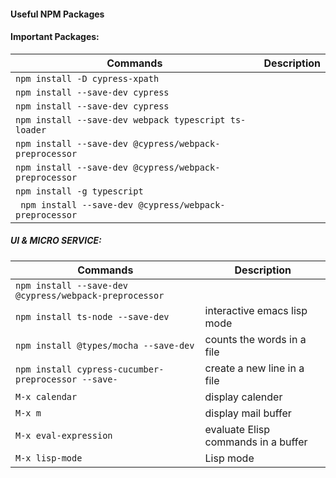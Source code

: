 #### Useful NPM Packages

#### Important Packages:
| Commands 			            | Description                             |
|---------------------------------------------------------|--------------------------------------------------|		
| `npm install -D cypress-xpath`                                 |                                         |
| `npm install --save-dev cypress`                                 |                                         |
| `npm install --save-dev cypress`                                 |                                         |
| `npm install --save-dev webpack typescript ts-loader`                                 |                                         |
| `npm install --save-dev @cypress/webpack-preprocessor`                                 |                                         |
| `npm install --save-dev @cypress/webpack-preprocessor`                                 |                                         |
| `npm install -g typescript`                                 |                                         |
| ` npm install --save-dev @cypress/webpack-preprocessor`  |                  |  |





##### UI & MICRO SERVICE: 

| Commands 			            | Description                             |
|---------------------------------------------------------|--------------------------------------------------|		
| `npm install --save-dev @cypress/webpack-preprocessor`  | 			                                    |
| `npm install ts-node --save-dev`   				                              | interactive emacs lisp mode                 | 				
| `npm install @types/mocha --save-dev`			                              | counts the words in a file    		         |			
| `npm install cypress-cucumber-preprocessor --save-`			                                  | create a new line in a file    		   |				
| `M-x calendar`				                          | display calender 						   |					
| `M-x m`						                           | display mail buffer					   | 
| `M-x eval-expression`			                           | evaluate Elisp commands in a buffer      | 				
| `M-x lisp-mode`				                            | Lisp mode 							   |              

